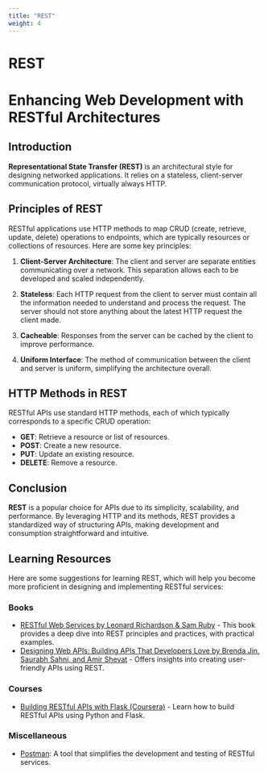 ```yaml
---
title: "REST"
weight: 4
---
```


# REST

# Enhancing Web Development with RESTful Architectures

## Introduction

**Representational State Transfer (REST)** is an architectural style for designing networked applications. It relies on a stateless, client-server communication protocol, virtually always HTTP.

## Principles of REST

RESTful applications use HTTP methods to map CRUD (create, retrieve, update, delete) operations to endpoints, which are typically resources or collections of resources. Here are some key principles:

1. **Client-Server Architecture**: The client and server are separate entities communicating over a network. This separation allows each to be developed and scaled independently.

2. **Stateless**: Each HTTP request from the client to server must contain all the information needed to understand and process the request. The server should not store anything about the latest HTTP request the client made.

3. **Cacheable**: Responses from the server can be cached by the client to improve performance.

4. **Uniform Interface**: The method of communication between the client and server is uniform, simplifying the architecture overall.

## HTTP Methods in REST

RESTful APIs use standard HTTP methods, each of which typically corresponds to a specific CRUD operation:

- **GET**: Retrieve a resource or list of resources.
- **POST**: Create a new resource.
- **PUT**: Update an existing resource.
- **DELETE**: Remove a resource.

## Conclusion

**REST** is a popular choice for APIs due to its simplicity, scalability, and performance. By leveraging HTTP and its methods, REST provides a standardized way of structuring APIs, making development and consumption straightforward and intuitive.


## Learning Resources

Here are some suggestions for learning REST, which will help you become more proficient in designing and implementing RESTful services:

### Books

- [RESTful Web Services by Leonard Richardson & Sam Ruby](https://amazon.com/RESTful-Web-Services-Leonard-Richardson/dp/0596529260) - This book provides a deep dive into REST principles and practices, with practical examples.
- [Designing Web APIs: Building APIs That Developers Love by Brenda Jin, Saurabh Sahni, and Amir Shevat](https://www.amazon.com/Designing-Web-APIs-Building-Developers/dp/1492026921) - Offers insights into creating user-friendly APIs using REST.

### Courses

- [Building RESTful APIs with Flask (Coursera)](https://www.coursera.org/lecture/applications-development-microservices-serverless-openshift/creating-rest-apis-E0Ob5?utm_medium=sem&utm_source=gg&utm_campaign=B2C_EMEA__coursera_FTCOF_career-academy_pmax-multiple-audiences-country-multi&campaignid=20858198824&adgroupid=&device=c&keyword=&matchtype=&network=x&devicemodel=&adposition=&creativeid=&hide_mobile_promo&gad_source=1&gclid=Cj0KCQjw2uiwBhCXARIsACMvIU2zj-dxdyRrV353qdipqmzXkodO2LbKMY1sgr1nj23CPSnMYmTzt48aAj0REALw_wcB) - Learn how to build RESTful APIs using Python and Flask.

### Miscellaneous

- [Postman](https://quickstarts.postman.com/): A tool that simplifies the development and testing of RESTful services.

